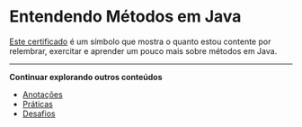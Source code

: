 # Entendendo Métodos em Java


[Este certificado](https://www.dio.me/certificate/7E8246C2/share) é um símbolo que mostra o quanto estou contente por relembrar, exercitar e aprender um pouco mais sobre métodos em Java.

---

**Continuar explorando outros conteúdos**

* [Anotações](https://github.com/danilotc/bootcamp-dio-banco-pan/tree/main/anotacoes)
* [Práticas](https://github.com/danilotc/bootcamp-dio-banco-pan/tree/main/src)
* [Desafios](https://github.com/danilotc/bootcamp-dio-banco-pan/tree/main/desafios)